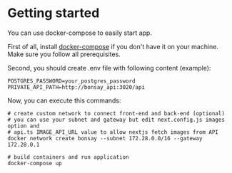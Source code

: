 # Getting started

You can use docker-compose to easily start app.

First of all, install [docker-compose](https://docs.docker.com/compose/install/) if you don't have it on your machine. Make sure you follow all prerequisites.

Second, you should create .env file with following content (example):

```
POSTGRES_PASSWORD=your_postgres_password
PRIVATE_API_PATH=http://bonsay_api:3020/api
```

Now, you can execute this commands:

```
# create custom network to connect front-end and back-end (optional)
# you can use your subnet and gateway but edit next.config.js images option and
# api.ts IMAGE_API_URL value to allow nextjs fetch images from API
docker network create bonsay --subnet 172.28.0.0/16 --gateway 172.28.0.1

# build containers and run application
docker-compose up
```

